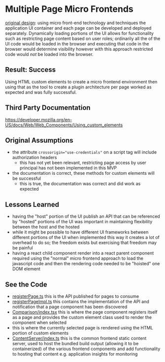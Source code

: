 # Multiple Page Micro Frontends

[original design](./app%20container%20and%20multiple%20pages.md): using micro front-end technology and techniques the application UI container and each page can be developed and deployed separately. Dynamically loading portions of the UI allows for functionality such as restricting page content based on user roles; ordinarily all the of the UI code would be loaded in the browser and executing that code in the browser would determine visibility however with this approach restricted code would _not_ be loaded into the browser.

## Result: Success

Using HTML custom elements to create a micro frontend environment then using that as the tool to create a plugin architecture per page worked as expected and was fully successful.

## Third Party Documentation

https://developer.mozilla.org/en-US/docs/Web/Web_Components/Using_custom_elements

## Original Assumptions

- the attribute `crossorigin="use-credentials"` on a script tag will include authorization headers
  - this has not yet been relevant, restricting page access by user principal has not been implemented in this MVP
- the documentation is correct, these methods for custom elements will be successful
  - this is true, the documentation was correct and did work as expected

## Lessons Learned

- having the "host" portion of the UI publish an API that can be referenced by "hosted" portions of the UI was important in maintaining flexibility between the host and the hosted
- while it might be possible to have different UI frameworks between different portions of the UI when implemented this way it creates a lot of overhead to do so; the freedom exists but exercising that freedom may be painful
- having a react child component render into a react parent component required using the "normal" micro frontend approach to load the javascript code and then the rendering code needed to be "hoisted" one DOM element

## See the Code

- [registerPage.ts](../UI/src/registerPage.ts) this is the API published for pages to consume
- [registerPageImpl.ts](../UI/src/registerPageImpl.ts) this contains the implementation of the API and notification that a page component has been discovered
- [Comparison/index.tsx](../UI/Comparison/src/index.tsx) this is where the page component registers itself as a page and provides the custom element class used to render the component when selected
- [<CurrentPage />](../UI/src/CurrentPage.tsx) this is where the currently selected page is rendered using the HTML portion of custom elements
- [ContentServer/index.ts](../UI/ContentServer/src/index.ts) this is the common frontend static content server, used to host the bundled build output (allowing it to be containerized) of the various frontend components and add functionality to hosting that content e.g. application insights for monitoring
